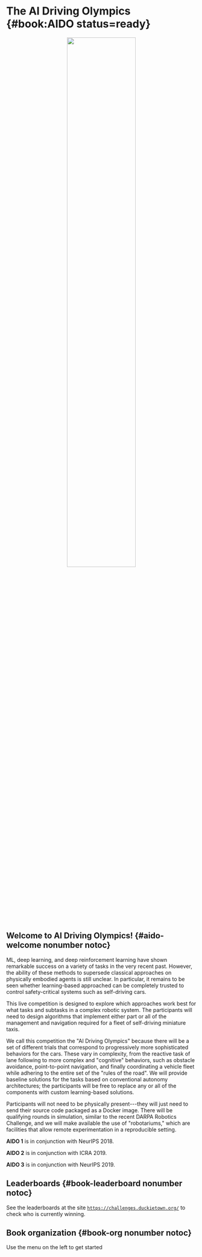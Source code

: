 # The AI Driving Olympics {#book:AIDO status=ready}
 

<p style='text-align: center'>
  <img src="AIDO_no_text.png" width="60%"/>
</p>

## Welcome to AI Driving Olympics! {#aido-welcome nonumber notoc}

<abbr>ML</abbr>, deep learning, and deep reinforcement learning have shown remarkable success on a variety of tasks in the very recent past. However, the ability of these methods to supersede classical approaches on  physically embodied agents is still unclear. In particular, it remains to be seen whether learning-based approached can be completely trusted to control safety-critical systems such as self-driving cars.

This live competition is designed to explore which approaches work  best for what tasks and subtasks in a complex robotic system. The participants will need to design algorithms that implement either part or all of the management and navigation required for a fleet of self-driving miniature taxis.

We call this competition the "AI Driving Olympics" because there will be a set of different trials that correspond to progressively more sophisticated behaviors for the cars. These  vary in complexity, from the reactive task of lane following to more complex and "cognitive" behaviors, such as obstacle avoidance, point-to-point navigation, and finally coordinating a vehicle fleet while adhering to the entire set of the "rules of the road". We will provide  baseline solutions for the tasks based on conventional autonomy architectures; the participants will be free to replace any or all of the components with custom learning-based solutions.

Participants will not need to be physically present---they will just need to send their source code packaged as a Docker image.  There will be qualifying rounds in simulation, similar to the recent DARPA Robotics Challenge,
and we will make available the use of "robotariums," which are facilities that allow remote experimentation in a reproducible setting.

**AIDO 1** is in conjunction with NeurIPS 2018. 

**AIDO 2** is in conjunction with ICRA 2019.

**AIDO 3** is in conjunction with NeurIPS 2019.


## Leaderboards {#book-leaderboard nonumber notoc}

See the leaderboards at the site [`https://challenges.duckietown.org/`](https://challenges.duckietown.org) 
to check who is currently winning.

## Book organization {#book-org nonumber notoc}

Use the menu on the left to get started

